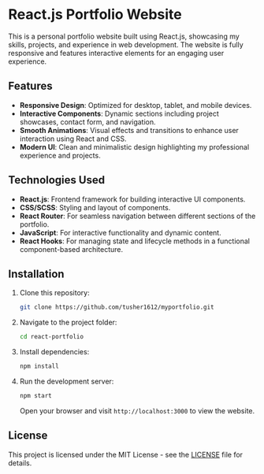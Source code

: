 # React.js Portfolio Website

This is a personal portfolio website built using React.js, showcasing my skills, projects, and experience in web development. The website is fully responsive and features interactive elements for an engaging user experience.

## Features
- **Responsive Design**: Optimized for desktop, tablet, and mobile devices.
- **Interactive Components**: Dynamic sections including project showcases, contact form, and navigation.
- **Smooth Animations**: Visual effects and transitions to enhance user interaction using React and CSS.
- **Modern UI**: Clean and minimalistic design highlighting my professional experience and projects.

## Technologies Used
- **React.js**: Frontend framework for building interactive UI components.
- **CSS/SCSS**: Styling and layout of components.
- **React Router**: For seamless navigation between different sections of the portfolio.
- **JavaScript**: For interactive functionality and dynamic content.
- **React Hooks**: For managing state and lifecycle methods in a functional component-based architecture.

## Installation

1. Clone this repository:
   ```bash
   git clone https://github.com/tusher1612/myportfolio.git
   ```
2. Navigate to the project folder:
   ```bash
   cd react-portfolio
   ```
3. Install dependencies:
   ```bash
   npm install
   ```
4. Run the development server:
   ```bash
   npm start
   ```
   Open your browser and visit `http://localhost:3000` to view the website.

## License
This project is licensed under the MIT License - see the [LICENSE](LICENSE) file for details.


